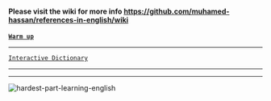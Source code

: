 #### Please visit the wiki for more info https://github.com/muhamed-hassan/references-in-english/wiki

[**`Warm up`**](https://www.youtube.com/watch?v=ScNNfyq3d_w)

***

[`Interactive Dictionary`](https://www.dictionary.com/)

***
***

![hardest-part-learning-english](https://user-images.githubusercontent.com/17825804/219615979-5fc83f18-8ad3-43f8-875e-25aecfd782b5.png)

